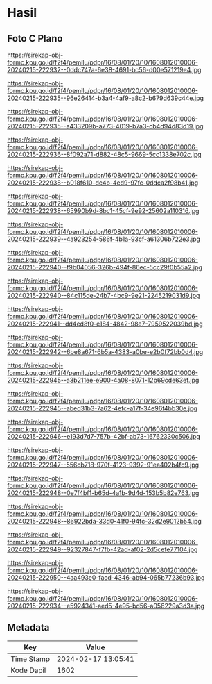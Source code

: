 # Hasil

## Foto C Plano

https://sirekap-obj-formc.kpu.go.id/f2f4/pemilu/pdpr/16/08/01/20/10/1608012010006-20240215-222932--0ddc747a-6e38-4691-bc56-d00e571219e4.jpg

https://sirekap-obj-formc.kpu.go.id/f2f4/pemilu/pdpr/16/08/01/20/10/1608012010006-20240215-222935--96e26414-b3a4-4af9-a8c2-b679d639c44e.jpg

https://sirekap-obj-formc.kpu.go.id/f2f4/pemilu/pdpr/16/08/01/20/10/1608012010006-20240215-222935--a433209b-a773-4019-b7a3-cb4d94d83d19.jpg

https://sirekap-obj-formc.kpu.go.id/f2f4/pemilu/pdpr/16/08/01/20/10/1608012010006-20240215-222936--8f092a71-d882-48c5-9669-5cc1338e702c.jpg

https://sirekap-obj-formc.kpu.go.id/f2f4/pemilu/pdpr/16/08/01/20/10/1608012010006-20240215-222938--b018f610-dc4b-4ed9-97fc-0ddca2f98b41.jpg

https://sirekap-obj-formc.kpu.go.id/f2f4/pemilu/pdpr/16/08/01/20/10/1608012010006-20240215-222938--65990b9d-8bc1-45cf-9e92-25602a110316.jpg

https://sirekap-obj-formc.kpu.go.id/f2f4/pemilu/pdpr/16/08/01/20/10/1608012010006-20240215-222939--4a923254-586f-4b1a-93cf-a61306b722e3.jpg

https://sirekap-obj-formc.kpu.go.id/f2f4/pemilu/pdpr/16/08/01/20/10/1608012010006-20240215-222940--f9b04056-326b-494f-86ec-5cc29f0b55a2.jpg

https://sirekap-obj-formc.kpu.go.id/f2f4/pemilu/pdpr/16/08/01/20/10/1608012010006-20240215-222940--84c115de-24b7-4bc9-9e21-2245219031d9.jpg

https://sirekap-obj-formc.kpu.go.id/f2f4/pemilu/pdpr/16/08/01/20/10/1608012010006-20240215-222941--dd4ed8f0-e184-4842-98e7-7959522039bd.jpg

https://sirekap-obj-formc.kpu.go.id/f2f4/pemilu/pdpr/16/08/01/20/10/1608012010006-20240215-222942--6be8a671-6b5a-4383-a0be-e2b0f72bb0d4.jpg

https://sirekap-obj-formc.kpu.go.id/f2f4/pemilu/pdpr/16/08/01/20/10/1608012010006-20240215-222945--a3b211ee-e900-4a08-8071-12b69cde63ef.jpg

https://sirekap-obj-formc.kpu.go.id/f2f4/pemilu/pdpr/16/08/01/20/10/1608012010006-20240215-222945--abed31b3-7a62-4efc-a17f-34e96f4bb30e.jpg

https://sirekap-obj-formc.kpu.go.id/f2f4/pemilu/pdpr/16/08/01/20/10/1608012010006-20240215-222946--e193d7d7-757b-42bf-ab73-16762330c506.jpg

https://sirekap-obj-formc.kpu.go.id/f2f4/pemilu/pdpr/16/08/01/20/10/1608012010006-20240215-222947--556cb718-970f-4123-9392-91ea402b4fc9.jpg

https://sirekap-obj-formc.kpu.go.id/f2f4/pemilu/pdpr/16/08/01/20/10/1608012010006-20240215-222948--0e7f4bf1-b65d-4a1b-9d4d-153b5b82e763.jpg

https://sirekap-obj-formc.kpu.go.id/f2f4/pemilu/pdpr/16/08/01/20/10/1608012010006-20240215-222948--86922bda-33d0-41f0-94fc-32d2e9012b54.jpg

https://sirekap-obj-formc.kpu.go.id/f2f4/pemilu/pdpr/16/08/01/20/10/1608012010006-20240215-222949--92327847-f7fb-42ad-af02-2d5cefe77104.jpg

https://sirekap-obj-formc.kpu.go.id/f2f4/pemilu/pdpr/16/08/01/20/10/1608012010006-20240215-222950--4aa493e0-facd-4346-ab94-065b77236b93.jpg

https://sirekap-obj-formc.kpu.go.id/f2f4/pemilu/pdpr/16/08/01/20/10/1608012010006-20240215-222934--e5924341-aed5-4e95-bd56-a056229a3d3a.jpg


## Metadata

| Key        | Value               |
| ---------- | ------------------- |
| Time Stamp | 2024-02-17 13:05:41 |
| Kode Dapil | 1602                |



